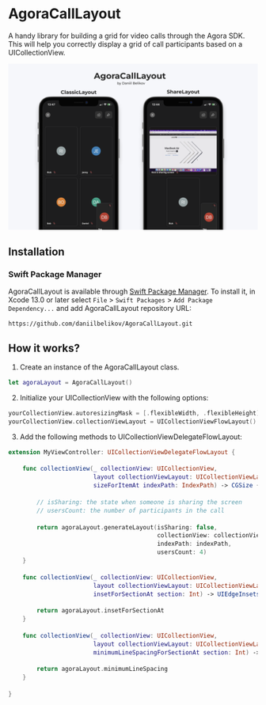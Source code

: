 # AgoraCallLayout

A handy library for building a grid for video calls through the Agora SDK. This will help you correctly display a grid of call participants based on a UICollectionView.

<img src="./Preview/preview.png"/>

## Installation

### Swift Package Manager

AgoraCallLayout is available through [Swift Package Manager](https://swift.org/package-manager/). To install
it, in Xcode 13.0 or later select `File` > `Swift Packages` > `Add Package Dependency...` and add AgoraCallLayout repository URL:
```
https://github.com/daniilbelikov/AgoraCallLayout.git
```

## How it works?

1. Create an instance of the AgoraCallLayout class.

``` swift
let agoraLayout = AgoraCallLayout()
```

2. Initialize your UICollectionView with the following options:

``` swift
yourCollectionView.autoresizingMask = [.flexibleWidth, .flexibleHeight]
yourCollectionView.collectionViewLayout = UICollectionViewFlowLayout()
```

3. Add the following methods to UICollectionViewDelegateFlowLayout:

``` swift
extension MyViewController: UICollectionViewDelegateFlowLayout {
    
    func collectionView(_ collectionView: UICollectionView,
                        layout collectionViewLayout: UICollectionViewLayout,
                        sizeForItemAt indexPath: IndexPath) -> CGSize {
        
        // isSharing: the state when someone is sharing the screen
        // usersCount: the number of participants in the call
        
        return agoraLayout.generateLayout(isSharing: false,
                                          collectionView: collectionView,
                                          indexPath: indexPath,
                                          usersCount: 4)
    }
    
    func collectionView(_ collectionView: UICollectionView,
                        layout collectionViewLayout: UICollectionViewLayout,
                        insetForSectionAt section: Int) -> UIEdgeInsets {
        
        return agoraLayout.insetForSectionAt
    }
    
    func collectionView(_ collectionView: UICollectionView,
                        layout collectionViewLayout: UICollectionViewLayout,
                        minimumLineSpacingForSectionAt section: Int) -> CGFloat {
        
        return agoraLayout.minimumLineSpacing
    }
    
}
```
